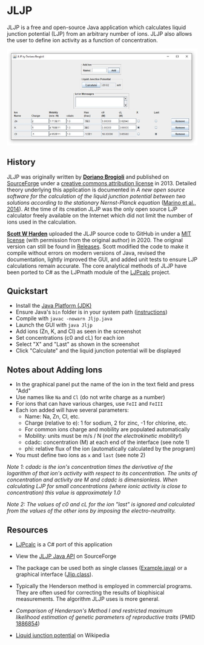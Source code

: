 # JLJP

JLJP is a free and open-source Java application which calculates liquid junction potential (LJP) from an arbitrary number of ions. JLJP also allows the user to define ion activity as a function of concentration.

![](dev/screenshots/3.JPG)

## History

JLJP was originally written by **[Doriano Brogioli](https://sites.google.com/site/dbrogioli/)** and published on [SourceForge](http://jljp.sourceforge.net/) under a [creative commons attribution license](https://creativecommons.org/licenses/by/3.0/us/) in 2013. Detailed theory underlying this application is documented in _A new open source software for the calculation of the liquid junction potential between two solutions according to the stationary Nernst-Planck equation_ ([Marino et al., 2014](https://arxiv.org/abs/1403.3640)). At the time of its creation JLJP was the only open source LJP calculator freely available on the Internet which did not limit the number of ions used in the calculation. 

**[Scott W Harden](https://github.com/swharden)** uploaded the JLJP source code to GitHub in under a [MIT license](LICENSE) (with permission from the original author) in 2020. The original version can still be found in [Releases](https://github.com/swharden/JLJP/releases). Scott modified the code to make it compile without errors on modern versions of Java, revised the documentation, lightly improved the GUI, and added unit tests to ensure LJP calculations remain accurate. The core analytical methods of JLJP have been ported to C# as the LJPmath module of the [LJPcalc](https://github.com/swharden/LJPcalc) project.

## Quickstart
* Install the [Java Platform (JDK)](https://www.oracle.com/technetwork/java/javase/downloads/)
* Ensure Java's `bin` folder is in your system path ([instructions](https://www.java.com/en/download/help/path.xml))
* Compile with `javac -nowarn Jljp.java`
* Launch the GUI with `java Jljp`
* Add ions (Zn, K, and Cl) as seen in the screenshot
* Set concentrations (c0 and cL) for each ion
* Select "X" and "Last" as shown in the screenshot
* Click "Calculate" and the liquid junction potential will be displayed

## Notes about Adding Ions

* In the graphical panel put the name of the ion in the text field and press "Add"
* Use names like `Na` and `Cl` (do not write charge as a number)
* For ions that can have various charges, use `FeII` and `FeIII`
* Each ion added will have several parameters:
  * Name: Na, Zn, Cl, etc.
  * Charge (relative to e): 1 for sodium, 2 for zinc, -1 for chlorine, etc.
  * For common ions charge and mobility are populated automatically
  * Mobility: units must be m/s / N (_not the electrokinetic mobility!_)
  * cdadc: concentration (M) at each end of the interface (see note 1)
  * phi: relative flux of the ion (automatically calculated by the program)
* You must define two ions as `x` and `last` (see note 2)

_Note 1: cdadc is the ion's concentration times the derivative of the logarithm of that ion's activity with respect to its concentration. The units of concentration and activity are M and cdadc is dimensionless. When calculating LJP for small concentrations (where ionic activity is close to concentration) this value is approximately 1.0_

_Note 2: The values of c0 and cL for the ion "last" is ignored and calculated from the values of the other ions by imposing the electro-neutrality._

## Resources

* [LJPcalc](https://github.com/swharden/LJPcalc) is a C# port of this application

* View the [JLJP Java API](http://jljp.sourceforge.net/doc/index.html) on SourceForge

* The package can be used both as single classes ([Example.java](src/Example.java)) or a graphical interface ([Jljp.class](src/Jljp.java)).

* Typically the Henderson method is employed in commercial programs. They are often used for correcting the results of biophisical measurements. The algorithm JLJP uses is more general.

* _Comparison of Henderson's Method I and restricted maximum likelihood estimation of genetic parameters of reproductive traits_ (PMID [1886854](https://www.ncbi.nlm.nih.gov/pubmed/1886854))

* [Liquid junction potential](https://en.wikipedia.org/wiki/Liquid_junction_potential) on Wikipedia
